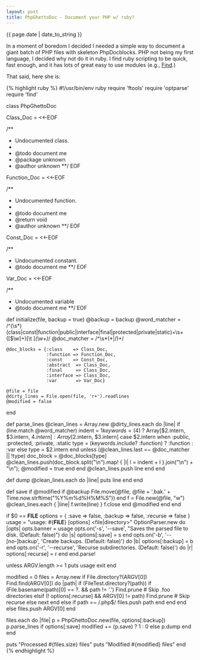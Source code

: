 ```yaml
---
layout: post
title: PhpGhettoDoc - Document your PHP w/ ruby?
---
```


<p class="large quiet">{{ page.date | date_to_string }}</p>

In a moment of boredom I decided I needed a simple way to document a giant batch of PHP files with skeleton
PhpDocblocks. PHP not being my first language, I decided why not do it in ruby. I find ruby scripting to be
quick, fast enough, and it has lots of great easy to use modules (e.g., [Find][1].)

That said, here she is:

{% highlight ruby %}
#!/usr/bin/env ruby
require 'ftools'
require 'optparse'
require 'find'

class PhpGhettoDoc

  Class_Doc = <<-EOF

/**
 * Undocumented class.
 *
 * @todo document me
 * @package unknown
 * @author unknown
 **/
EOF

  Function_Doc = <<-EOF

/**
 * Undocumented function.
 *
 * @todo document me
 * @return void
 * @author unknown
 **/
EOF

  Const_Doc = <<-EOF

/**
 * Undocumented constant.
 * @todo document me
 **/
EOF

  Var_Doc = <<-EOF

/**
 * Undocumented variable
 * @todo document me
 **/
EOF

  def initialize(file, backup = true)
    @backup = backup
    @word_matcher = /^(\s*)(class|const|function|public|interface|final|protected|private|static)+\s+([$\w]+)[\t ]*(\w+)*/
    @doc_matcher = /^\s*(\*|\/)+/

    @doc_blocks = {:class    => Class_Doc,
                   :function => Function_Doc,
                   :const    => Const_Doc,
                   :abstract  => Class_Doc,
                   :final     => Class_Doc,
                   :interface => Class_Doc,
                   :var       => Var_Doc}

    @file = file
    @dirty_lines = File.open(file, 'r+').readlines
    @modified = false
  end

  def parse_lines
    @clean_lines = Array.new
    @dirty_lines.each do |line|
      if (line.match @word_matcher)
        indent = $1
        keywords = ($4) ? Array[$2.intern, $3.intern, $4.intern] : Array[$2.intern, $3.intern]
        case $2.intern
          when :public, :protected, :private, :static
            type = (keywords.include? :function) ? :function : :var
          else
            type = $2.intern
        end
        unless (@clean_lines.last =~ @doc_matcher || !type)
          doc_block = @doc_blocks[type]
          @clean_lines.push(doc_block.split("\n").map! { |l| l = indent + l }.join("\n") + "\n");
          @modified = true
        end
      end
      @clean_lines.push line
    end
  end

  def dump
    @clean_lines.each do |line|
      puts line
    end
  end

  def save
    if @modified
      if @backup
        File.move(@file, @file + '.bak.' + Time.now.strftime("%Y%m%d%H%M%S"))
      end
      f = File.new(@file, "w")
      @clean_lines.each { |line| f.write(line) }
      f.close
    end
    @modified
  end
end

if $0 == __FILE__
  options = { :save => false, :backup => false, :recurse => false }
  usage = "usage: #{__FILE__} [options] <file|directory>"
  OptionParser.new do |opts|
    opts.banner = usage
    opts.on('-s', '--save', "Saves the parsed file to disk. (Default: false)") do |s|
      options[:save] = s
    end
    opts.on('-b', '--[no-]backup', 'Create backups. (Default: false)') do |b|
      options[:backup] = b
    end
    opts.on('-r', '--recurse', 'Recurse subdirectories. (Default: false)') do |r|
      options[:recurse] = r
    end
  end.parse!

  unless ARGV.length >= 1
    puts usage
    exit
  end

  modified = 0
  files = Array.new
  if File.directory?(ARGV[0])
    Find.find(ARGV[0]) do |path|
      if (FileTest.directory?(path))
        if (File.basename(path)[0] == ?. && path != '.')
          Find.prune    # Skip .foo directories
        elsif (! options[:recurse] && ARGV[0] != path)
          Find.prune    # Skip recurse
        else
          next
        end
      else
        if path =~ /.php$/
          files.push path
        end
      end
    end
  else
    files.push ARGV[0]
  end

  files.each do |file|
    p = PhpGhettoDoc.new(file, options[:backup])
    p.parse_lines
    if options[:save]
      modified += (p.save) ? 1 : 0
    else
      p.dump
    end
  end

  puts "Processed #{files.size} files"
  puts "Modified #{modified} files"
end
{% endhighlight %}

[1]: http://ruby-doc.org/core/classes/Find.html "Ruby Find module"
